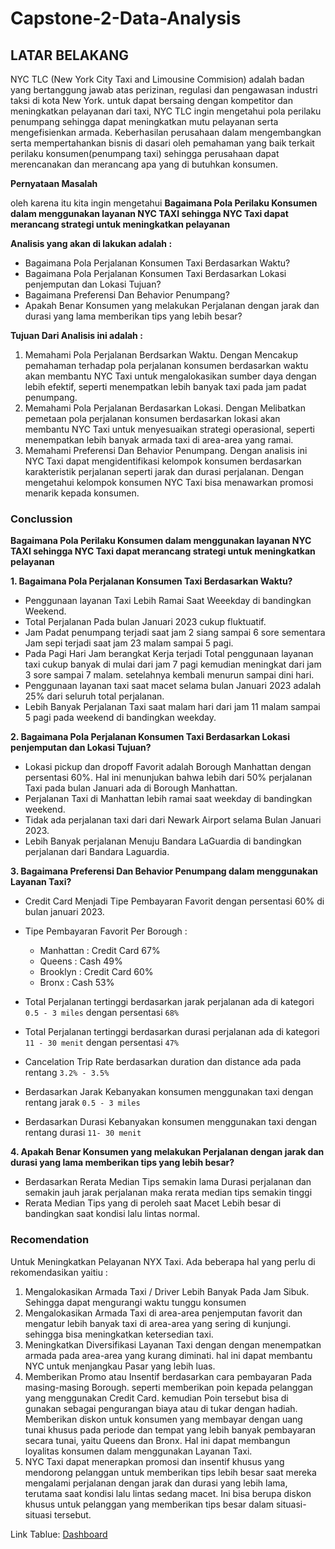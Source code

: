 # Capstone-2-Data-Analysis


## **LATAR BELAKANG**

NYC TLC (New York City Taxi and Limousine Commision) adalah badan yang bertanggung jawab atas perizinan, regulasi dan pengawasan industri taksi di kota New York. untuk dapat bersaing dengan kompetitor dan meningkatkan pelayanan dari taxi, NYC TLC ingin mengetahui pola perilaku penumpang sehingga dapat meningkatkan mutu pelayanan serta mengefisienkan armada. Keberhasilan perusahaan dalam mengembangkan serta mempertahankan bisnis di dasari oleh pemahaman yang baik terkait perilaku konsumen(penumpang taxi) sehingga perusahaan dapat merencanakan dan merancang apa yang di butuhkan konsumen.

**Pernyataan Masalah**

oleh karena itu kita ingin mengetahui **Bagaimana Pola Perilaku Konsumen dalam menggunakan layanan NYC TAXI sehingga NYC Taxi dapat merancang strategi untuk meningkatkan pelayanan** 

**Analisis yang akan di lakukan adalah :** 
- Bagaimana Pola Perjalanan Konsumen Taxi Berdasarkan Waktu?
- Bagaimana Pola Perjalanan Konsumen Taxi Berdasarkan Lokasi penjemputan dan Lokasi Tujuan?
- Bagaimana Preferensi Dan Behavior Penumpang?
- Apakah Benar Konsumen yang melakukan Perjalanan dengan jarak dan durasi yang lama memberikan tips yang lebih besar?

**Tujuan Dari Analisis ini adalah :** 
1. Memahami Pola Perjalanan Berdsarkan Waktu. Dengan Mencakup pemahaman terhadap pola perjalanan konsumen berdasarkan waktu akan membantu NYC Taxi untuk mengalokasikan sumber daya dengan lebih efektif, seperti menempatkan lebih banyak taxi pada jam padat penumpang.
2. Memahami Pola Perjalanan Berdasarkan Lokasi. Dengan Melibatkan pemetaan pola perjalanan konsumen berdasarkan lokasi akan membantu NYC Taxi untuk menyesuaikan strategi operasional, seperti menempatkan lebih banyak armada taxi di area-area yang ramai.  
3. Memahami Preferensi Dan Behavior Penumpang. Dengan analisis ini NYC Taxi dapat mengidentifikasi kelompok konsumen berdasarkan karakteristik perjalanan seperti jarak dan durasi perjalanan. Dengan mengetahui kelompok konsumen NYC Taxi bisa menawarkan promosi menarik kepada konsumen.

### **Conclussion**

**Bagaimana Pola Perilaku Konsumen dalam menggunakan layanan NYC TAXI sehingga NYC Taxi dapat merancang strategi untuk meningkatkan pelayanan**


**1. Bagaimana Pola Perjalanan Konsumen Taxi Berdasarkan Waktu?**
- Penggunaan layanan Taxi Lebih Ramai Saat Weeekday di bandingkan Weekend. 
- Total Perjalanan Pada bulan Januari 2023 cukup fluktuatif. 
- Jam Padat penumpang terjadi saat jam 2 siang sampai 6 sore sementara Jam sepi terjadi saat jam 23 malam sampai 5 pagi.
- Pada Pagi Hari Jam berangkat Kerja terjadi Total penggunaan layanan taxi cukup banyak di mulai dari jam 7 pagi kemudian meningkat dari jam 3 sore sampai 7 malam. setelahnya kembali menurun sampai dini hari. 
- Penggunaan layanan taxi saat macet selama bulan Januari 2023 adalah 25% dari seluruh total perjalanan.
- Lebih Banyak Perjalanan Taxi saat malam hari dari jam 11 malam sampai 5 pagi pada weekend di bandingkan weekday.     

**2. Bagaimana Pola Perjalanan Konsumen Taxi Berdasarkan Lokasi penjemputan dan Lokasi Tujuan?**
- Lokasi pickup dan dropoff Favorit adalah Borough Manhattan dengan persentasi 60%. Hal ini menunjukan bahwa lebih dari 50% perjalanan Taxi pada bulan Januari ada di Borough Manhattan. 
- Perjalanan Taxi di Manhattan lebih ramai saat weekday di bandingkan weekend.
- Tidak ada perjalanan taxi dari dari Newark Airport selama Bulan Januari 2023. 
- Lebih Banyak perjalanan Menuju Bandara LaGuardia di bandingkan perjalanan dari Bandara Laguardia.


**3. Bagaimana Preferensi Dan Behavior Penumpang dalam menggunakan Layanan Taxi?**
- Credit Card Menjadi Tipe Pembayaran Favorit dengan persentasi 60% di bulan januari 2023. 
- Tipe Pembayaran Favorit Per Borough : 
    - Manhattan : Credit Card 67%
    - Queens : Cash 49%
    - Brooklyn : Credit Card 60%
    - Bronx : Cash 53%

- Total Perjalanan tertinggi berdasarkan jarak perjalanan ada di kategori `0.5 - 3 miles` dengan persentasi `68%`
- Total Perjalanan tertinggi berdasarkan durasi perjalanan ada di kategori `11 - 30 menit` dengan persentasi `47%`
- Cancelation Trip Rate berdasarkan duration dan distance ada pada rentang `3.2% - 3.5%`
- Berdasarkan Jarak Kebanyakan konsumen menggunakan taxi dengan rentang jarak `0.5 - 3 miles`
- Berdasarkan Durasi Kebanyakan konsumen menggunakan taxi dengan rentang durasi `11- 30 menit`


**4. Apakah Benar Konsumen yang melakukan Perjalanan dengan jarak dan durasi yang lama memberikan tips yang lebih besar?**
- Berdasarkan Rerata Median Tips semakin lama Durasi perjalanan dan semakin jauh jarak perjalanan maka rerata median tips semakin tinggi
- Rerata Median Tips yang di peroleh saat Macet Lebih besar di bandingkan saat kondisi lalu lintas normal.

### **Recomendation**

Untuk Meningkatkan Pelayanan NYX Taxi. Ada beberapa hal yang perlu di rekomendasikan yaitiu : 

1. Mengalokasikan Armada Taxi / Driver Lebih Banyak Pada Jam Sibuk. Sehingga dapat mengurangi waktu tunggu konsumen
2. Mengalokasikan Armada Taxi di area-area penjemputan favorit dan mengatur lebih banyak taxi di area-area yang sering di kunjungi. sehingga bisa meningkatkan ketersedian taxi. 
3. Meningkatkan Diversifikasi Layanan Taxi dengan dengan menempatkan armada pada area-area yang kurang diminati. hal ini dapat membantu NYC untuk menjangkau Pasar yang lebih luas. 
4. Memberikan Promo atau Insentif berdasarkan cara pembayaran Pada masing-masing Borough. seperti memberikan poin kepada pelanggan yang menggunakan Credit Card. kemudian Poin tersebut bisa di gunakan sebagai pengurangan biaya atau di tukar dengan hadiah. Memberikan diskon untuk konsumen yang membayar dengan uang tunai khusus pada periode dan tempat yang lebih banyak pembayaran secara tunai, yaitu Queens dan Bronx. Hal ini dapat membangun loyalitas konsumen dalam menggunakan Layanan Taxi. 
5. NYC Taxi dapat menerapkan promosi dan insentif khusus yang mendorong pelanggan untuk memberikan tips lebih besar saat mereka mengalami perjalanan dengan jarak dan durasi yang lebih lama, terutama saat kondisi lalu lintas sedang macet. Ini bisa berupa diskon khusus untuk pelanggan yang memberikan tips besar dalam situasi-situasi tersebut. 


Link Tablue:
[Dashboard](https://public.tableau.com/app/profile/tengku.reza/viz/Capstone2_17138829538570/Dashboard5?publish=yes)

